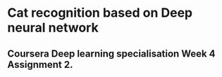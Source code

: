 # Cat recognition based on Deep neural network

## Coursera Deep learning specialisation Week 4 Assignment 2.

